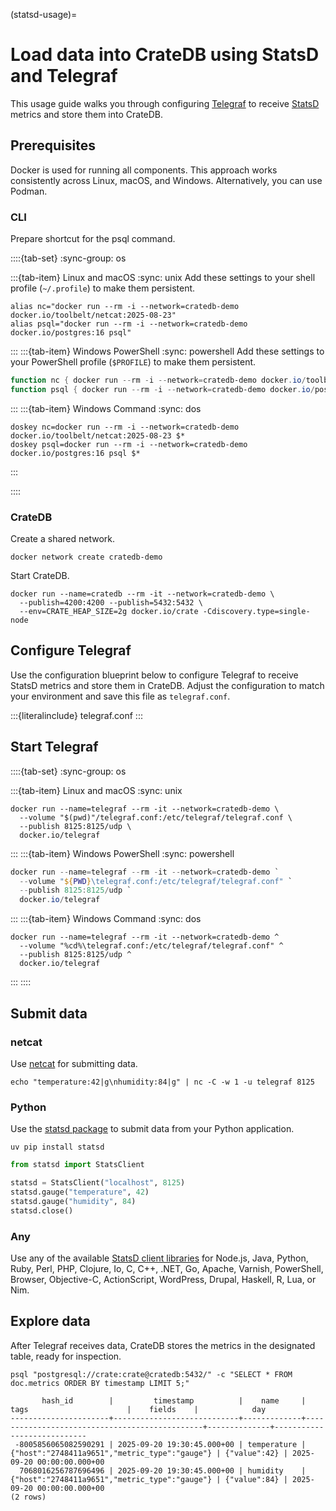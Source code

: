 (statsd-usage)=
# Load data into CrateDB using StatsD and Telegraf

This usage guide walks you through configuring [Telegraf] to receive [StatsD]
metrics and store them into CrateDB.

## Prerequisites

Docker is used for running all components. This approach works consistently
across Linux, macOS, and Windows. Alternatively, you can use Podman.

### CLI

Prepare shortcut for the psql command.

::::{tab-set}
:sync-group: os

:::{tab-item} Linux and macOS
:sync: unix
Add these settings to your shell profile (`~/.profile`) to make them persistent.
```shell
alias nc="docker run --rm -i --network=cratedb-demo docker.io/toolbelt/netcat:2025-08-23"
alias psql="docker run --rm -i --network=cratedb-demo docker.io/postgres:16 psql"
```
:::
:::{tab-item} Windows PowerShell
:sync: powershell
Add these settings to your PowerShell profile (`$PROFILE`) to make them persistent.
```powershell
function nc { docker run --rm -i --network=cratedb-demo docker.io/toolbelt/netcat:2025-08-23 @args }
function psql { docker run --rm -i --network=cratedb-demo docker.io/postgres:16 psql @args }
```
:::
:::{tab-item} Windows Command
:sync: dos
```shell
doskey nc=docker run --rm -i --network=cratedb-demo docker.io/toolbelt/netcat:2025-08-23 $*
doskey psql=docker run --rm -i --network=cratedb-demo docker.io/postgres:16 psql $*
```
:::

::::

### CrateDB

Create a shared network.
```shell
docker network create cratedb-demo
```

Start CrateDB.
```shell
docker run --name=cratedb --rm -it --network=cratedb-demo \
  --publish=4200:4200 --publish=5432:5432 \
  --env=CRATE_HEAP_SIZE=2g docker.io/crate -Cdiscovery.type=single-node
```


## Configure Telegraf

Use the configuration blueprint below to configure Telegraf to receive StatsD
metrics and store them in CrateDB. Adjust the configuration to match your
environment and save this file as `telegraf.conf`.

:::{literalinclude} telegraf.conf
:::


## Start Telegraf

::::{tab-set}
:sync-group: os

:::{tab-item} Linux and macOS
:sync: unix
```shell
docker run --name=telegraf --rm -it --network=cratedb-demo \
  --volume "$(pwd)"/telegraf.conf:/etc/telegraf/telegraf.conf \
  --publish 8125:8125/udp \
  docker.io/telegraf
```
:::
:::{tab-item} Windows PowerShell
:sync: powershell
```powershell
docker run --name=telegraf --rm -it --network=cratedb-demo `
  --volume "${PWD}\telegraf.conf:/etc/telegraf/telegraf.conf" `
  --publish 8125:8125/udp `
  docker.io/telegraf
```
:::
:::{tab-item} Windows Command
:sync: dos
```shell
docker run --name=telegraf --rm -it --network=cratedb-demo ^
  --volume "%cd%\telegraf.conf:/etc/telegraf/telegraf.conf" ^
  --publish 8125:8125/udp ^
  docker.io/telegraf
```
:::
::::

## Submit data

### netcat
Use [netcat] for submitting data.
```shell
echo "temperature:42|g\nhumidity:84|g" | nc -C -w 1 -u telegraf 8125
```

### Python
Use the [statsd package] to submit data from your Python application.
```shell
uv pip install statsd
```
```python
from statsd import StatsClient

statsd = StatsClient("localhost", 8125)
statsd.gauge("temperature", 42)
statsd.gauge("humidity", 84)
statsd.close()
```

### Any

Use any of the available [StatsD client libraries] for Node.js, Java, Python,
Ruby, Perl, PHP, Clojure, Io, C, C++, .NET, Go, Apache, Varnish, PowerShell,
Browser, Objective-C, ActionScript, WordPress, Drupal, Haskell, R, Lua, or
Nim.

## Explore data

After Telegraf receives data, CrateDB stores the metrics in the designated table,
ready for inspection.

```shell
psql "postgresql://crate:crate@cratedb:5432/" -c "SELECT * FROM doc.metrics ORDER BY timestamp LIMIT 5;"
```
```psql
       hash_id        |         timestamp          |    name     |                     tags                      |    fields    |            day
----------------------+----------------------------+-------------+-----------------------------------------------+--------------+----------------------------
 -8005856065082590291 | 2025-09-20 19:30:45.000+00 | temperature | {"host":"2748411a9651","metric_type":"gauge"} | {"value":42} | 2025-09-20 00:00:00.000+00
  7068016256787696496 | 2025-09-20 19:30:45.000+00 | humidity    | {"host":"2748411a9651","metric_type":"gauge"} | {"value":84} | 2025-09-20 00:00:00.000+00
(2 rows)
```


[netcat]: https://en.wikipedia.org/wiki/Netcat
[StatsD]: https://github.com/statsd/statsd
[statsd package]: https://pypi.org/project/statsd/
[StatsD client libraries]: https://github.com/statsd/statsd/wiki#client-implementations
[Telegraf]: https://www.influxdata.com/time-series-platform/telegraf/
